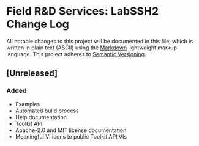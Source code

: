 # Field R&D Services: LabSSH2 Change Log

All notable changes to this project will be documented in this file, which is written in plain text (ASCII) using the [Markdown](http://daringfireball.net/projects/markdown/syntax) lightweight markup language. This project adheres to [Semantic Versioning](http://semver.org). 

## [Unreleased]

### Added

- Examples
- Automated build process
- Help documentation
- Toolkit API
- Apache-2.0 and MIT license documentation
- Meaningful VI icons to public Toolkit API VIs

